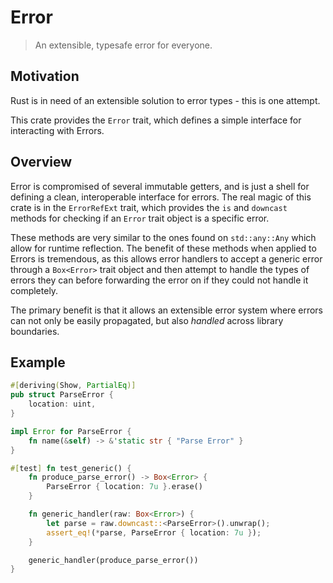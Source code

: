 # Error

> An extensible, typesafe error for everyone.

## Motivation

Rust is in need of an extensible solution to error types - this is one attempt.

This crate provides the `Error` trait, which defines a simple interface for
interacting with Errors.

## Overview

Error is compromised of several immutable getters, and is just a shell for
defining a clean, interoperable interface for errors. The real magic of this
crate is in the `ErrorRefExt` trait, which provides the `is` and `downcast`
methods for checking if an `Error` trait object is a specific error.

These methods are very similar to the ones found on `std::any::Any` which
allow for runtime reflection. The benefit of these methods when applied to
Errors is tremendous, as this allows error handlers to accept a generic error
through a `Box<Error>` trait object and then attempt to handle the types of
errors they can before forwarding the error on if they could not handle it
completely.

The primary benefit is that it allows an extensible error system where errors
can not only be easily propagated, but also *handled* across library
boundaries.

## Example

```rust
#[deriving(Show, PartialEq)]
pub struct ParseError {
    location: uint,
}

impl Error for ParseError {
    fn name(&self) -> &'static str { "Parse Error" }
}

#[test] fn test_generic() {
    fn produce_parse_error() -> Box<Error> {
        ParseError { location: 7u }.erase()
    }

    fn generic_handler(raw: Box<Error>) {
        let parse = raw.downcast::<ParseError>().unwrap();
        assert_eq!(*parse, ParseError { location: 7u });
    }

    generic_handler(produce_parse_error())
}
```

